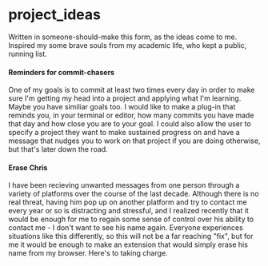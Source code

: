 # project_ideas
Written in someone-should-make this form, as the ideas come to me. Inspired my some brave souls from my academic life, who kept a public, running list.


#### Reminders for commit-chasers
One of my goals is to commit at least two times every day in order to make sure I'm getting my head into a project and applying what I'm learning. Maybe you have similiar goals too. I would like to make a plug-in that reminds you, in your terminal or editor, how many commits you have made that day and how close you are to your goal. I could also allow the user to specify a project they want to make sustained progress on and have a message that nudges you to work on that project if you are doing otherwise, but that's later down the road.

#### Erase Chris
I have been recieving unwanted messages from one person through a variety of platforms over the course of the last decade. Although there is no real threat, having him pop up on another platform and try to contact me every year or so is distracting and stressful, and I realized recently that it would be enough for me to regain some sense of control over his ability to contact me - I don't want to see his name again. Everyone experiences situations like this differently, so this will not be a far reaching "fix", but for me it would be enough to make an extension that would simply erase his name from my browser. Here's to taking charge.